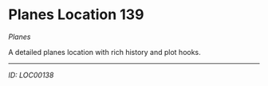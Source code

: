 # Planes Location 139

*Planes*

A detailed planes location with rich history and plot hooks.

---
*ID: LOC00138*